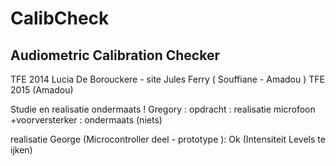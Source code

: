 # CalibCheck
## Audiometric Calibration Checker

TFE 2014
Lucia De Borouckere - site Jules Ferry ( Souffiane - Amadou ) 
TFE 2015 (Amadou)

Studie en realisatie ondermaats !
Gregory : opdracht : realisatie microfoon +voorversterker : ondermaats (niets)


realisatie George (Microcontroller deel - prototype ): Ok (Intensiteit Levels te ijken) 
